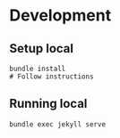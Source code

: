 # Development

## Setup local

    bundle install
    # Follow instructions

## Running local

    bundle exec jekyll serve